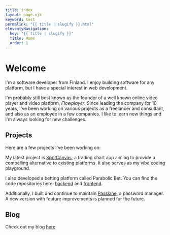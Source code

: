 ```yaml
---
title: index
layout: page.njk
keyword: test
permalink: "{{ title | slugify }}.html"
eleventyNavigation:
  key: "{{ title | slugify }}"
  title: Home
  order: 1
---
```


# Welcome

I'm a software developer from Finland. I enjoy building software for any platform, but I have a special interest in web development.

I'm probably still best known as the founder of a well known online video player and video platform, _Flowplayer_. Since
leading the company for 10 years, I've been working on various projects as a freelancer and consultant, and also
as an employee in a few companies. I like to learn new things and I'm always looking for new challenges.

## Projects

Here are a few projects I've been working on:

My latest project is [SpotCanvas](https://www.spotcanvas.com), a trading chart app aiming to provide a compelling alternative to existing platforms. It also serves as my vibe coding playground.

I also developed a betting platform called Parabolic Bet. You can find the code repositories here: [backend](https://github.com/anssip/ultrabet) and [frontend](https://github.com/anssip/ultrabet-ui).

Additionally, I built and continue to maintain [Passlane](https://github.com/anssip/passlane), a password manager. A new version with feature improvements is planned for the future.

## Blog

Check out my blog [here](/blog.html)
